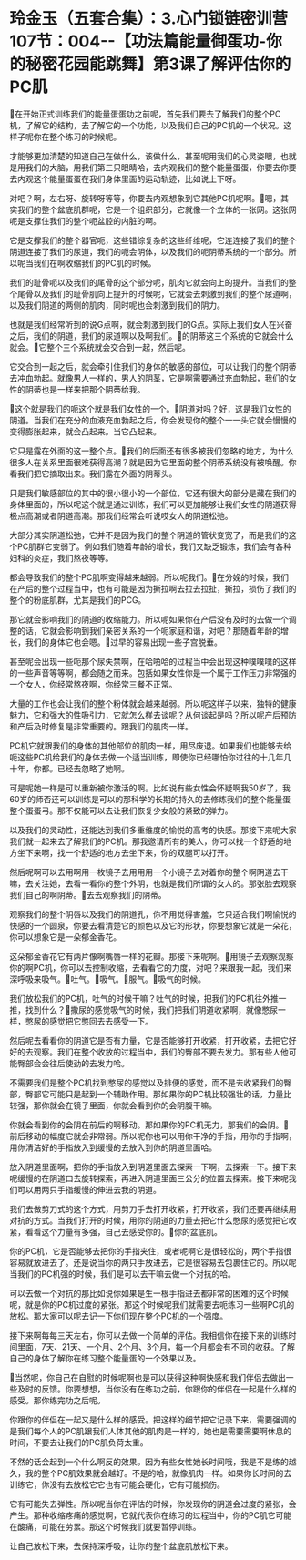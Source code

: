 # 玲金玉（五套合集）：3.心门锁链密训营 107节：004--【功法篇能量御蛋功-你的秘密花园能跳舞】第3课了解评估你的PC肌

🎼在开始正式训练我们的能量蛋蛋功之前呢，首先我们要去了解我们的整个PC机，了解它的结构，去了解它的一个功能，以及我们自己的PC机的一个状况。这样子呢你在整个练习的时候呢。

才能够更加清楚的知道自己在做什么，该做什么，甚至呢用我们的心灵姿眼，也就是用我们的大脑，用我们第三只眼睛哈，去内观我们的整个能量蛋蛋，你要去你要去内观这个能量蛋蛋在我们身体里面的运动轨迹，比如说上下呀。

对吧？啊，左右呀、旋转呀等等，你要去内观想象到它其他PC机呢啊。🎼嗯，其实我们的整个盆底肌群呢，它是一个组织部分，它就像一个立体的一张网。这张网呢是支撑住我们的整个呃盆腔的内脏的啊。

它是支撑我们的整个器官呃，这些错综复杂的这些纤维呢，它连连接了我们的整个阴道连接了我们的尿道，我们的呃会阴体，以及我们的呃阴蒂系统的一个部分。所以呢当我们在啊收缩我们的PC肌的时候。

我们的耻骨呃以及我们的尾骨的这个部分呢，肌肉它就会向上的提升。当我们的整个尾骨以及我们的耻骨肌向上提升的时候呢，它就会去刺激到我们的整个尿道啊，以及我们阴道的两侧的肌肉，同时呢也会刺激到我们的阴力。

也就是我们经常听到的说G点啊，就会刺激到我们的G点。实际上我们女人在兴奋之后，我们的阴道，我们的尿道啊以及啊我们。🎼的阴蒂这三个系统的它就会什么就会。🎼它整个三个系统就会交合到一起，然后呢。

它交合到一起之后，就会牵引住我们的身体的敏感的部位，可以让我们的整个阴蒂去冲血勃起。就像男人一样的，男人的阴茎，它是啊需要通过充血勃起，我们的女性的阴蒂也是一样来把那个阴蒂给我。

🎼这个就是我们的呃这个就是我们女性的一个。🎼阴道对吗？好，这是我们女性的阴道。当我们在充分的血液充血勃起之后，你会发现你的整个一一头它就会慢慢的变得膨胀起来，就会凸起来。当它凸起来。

它只是露在外面的这一整个点。🎼我们的后面还有很多被我们忽略的地方，为什么很多人在关系里面很难获得高潮？就是因为它里面的整个阴蒂系统没有被唤醒。你看我们把它摘取出来。我们露在外面的阴蒂头。

只是我们敏感部位的其中的很小很小的一个部位，它还有很大的部分是藏在我们的身体里面的，所以呢这个就是通过训练，我们可以更加能够让我们女性的阴道获得极点高潮或者阴道高潮。那我们经常会听说哎女人的阴道松弛。

大部分其实阴道松弛，它并不是因为我们的整个阴道的管状变宽了，而是我们的这个PC肌群它变弱了。例如我们随着年龄的增长，我们又缺乏锻炼，我们会有各种妇科的炎症，我们熬夜等等。

都会导致我们的整个PC肌啊变得越来越弱。所以呢我们。🎼在分娩的时候，我们在产后的整个过程当中，也有可能是因为撕拉啊去拉去拉扯，撕拉，损伤了我们的整个的粉底肌群，尤其是我们的PCG。

那它就会影响我们的阴道的收缩能力。所以呢如果你在产后没有及时的去做一个调整的话，它就会影响到我们亲密关系的一个呃家庭和谐，对吧？那随着年龄的增长，我们的身体它也会嗯。🎼过早的容易出现一些子宫脱垂。

甚至呢会出现一些呃那个尿失禁啊，在哈啪哈的过程当中会出现这种噗噗噗的这样的一些声音等等啊，都会随之而来。包括如果女性你是一个属于工作压力非常强的一个女人，你经常熬夜啊，你经常三餐不正常。

大量的工作也会让我们的整个粉体就会越来越弱。所以呢这样子以来，独特的健康魅力，它和强大的性吸引力，它就怎么样去谈呢？从何谈起是吗？所以呢产后预防和产后及时修复是非常重要的。跟我们的肌肉一样。

PC机它就跟我们的身体的其他部位的肌肉一样，用尽废退。如果我们也能够去给呃这些PC机给我们的身体去做一个适当训练，即使你已经哪怕你过往的十几年几十年，你都。已经去忽略了她啊。

可是呢她一样是可以重新被你激活的啊。比如说有些女性会怀疑啊我50岁了，我60岁的师否还可以训练是可以的那科学的长期的持久的去修炼我们的整个能量蛋整个蛋蛋弓。那不仅能可以去让我们恢复少女般的紧致的弹力。

以及我们的灵动性，还能达到我们多重维度的愉悦的高考的快感。那接下来呢大家我们就一起来去了解我们的PC机。那我邀请所有的美人，你可以找一个舒适的地方坐下来啊，找一个舒适的地方去坐下来，你的双腿可以打开。

然后呢啊可以去用啊用一枚镜子去用用用一个小镜子去对着你的整个啊阴道去干嘛，去关注她，去看一看你的整个外阴，也就是我们所谓的女人的。那张脸去观察我们自己的啊阴蒂。🎼去去观察我们的阴蒂。

观察我们的整个阴唇以及我们的阴道孔，你不用觉得害羞，它只适合我们啊愉悦的快感的一个圆泉，你要去看清楚它的颜色以及它的形状，你要想象它就是一朵花，你可以想象它是一朵郁金香花。

这朵郁金香花它有两片像啊嘴唇一样的花瓣。那接下来呢啊。🎼用镜子去观察观察你的啊PC机，你可以去控制收缩，去看看它的力度，对吧？来跟我一起，我们来深呼吸来吸气。🎼吐气。🎼吸气。🎼服气。🎼吸气的时候。

我们放松我们的PC机，吐气的时候干嘛？吐气的时候，把我们的PC机往外推一推，找到什么？🎼撒尿的感觉吸气的时候，我们把我们阴道收紧啊，就像憋尿一样，憋尿的感觉把它憋回去去感受一下。

然后呢去看看你的阴道它是否有力量，它是否能够打开收紧，打开收紧，去把它好好的去观察。我们在整个收放的过程当中，我们的臀部不要去发力。那有些人他可能臀部会会往后使劲的去发力哈。

不需要我们是整个PC机找到憋尿的感觉以及排便的感觉，而不是去收紧我们的臀部，臀部它可能只是起到一个辅助作用。那如果你的PC机比较强壮的话，力量比较强，那你就会在镜子里面，你就会看到你的会阴腹干嘛。

你就会看到你的会阴在前后的啊移动。那如果你的PC机无力，那我们的会阴。🎼前后移动的幅度它就会非常弱。所以呢你也可以用你干净的手指，用你的手指啊，用你清洁好的手指放入到缓慢的去放入到你的阴道里面哈。

放入阴道里面啊，把你的手指放入到阴道里面去探索一下啊，去探索一下。接下来呢缓慢的在阴道口去旋转探索，再进入阴道里面三公分的位置去探索。接下来呢我们可以用两只手指缓慢的伸进去我的阴道。

我们去做剪刀式的这个方式，用剪刀手去打开收紧，打开收紧，我们还要再继续用对抗的方式。当我们打开的时候，用你的阴道的力量去把它什么憋尿的感觉把它收紧，看看这个力量有多强，自己去感受你的。🎼你的盆底肌。

你的PC机，它是否能够去把你的手指夹住，或者呢啊它是很轻松的，两个手指很容易就放进去了。还是说当你的两只手放进去，它是很容易去包裹住它的。所以呢当我们的PC机强的时候，我们是可以去干嘛去做一个对抗的哈。

可以去做一个对抗的那比如说你如果是生一根手指进去都非常的困难的这个时候呢，就是你的PC机过度的紧张。那这个时候呢我们就需要去呃练习一些啊PC机的放松。那大家可以呢去记一下你们现在整个PC机的一个强度。

接下来啊每每三天左右，你可以去做一个简单的评估。我相信你在接下来的训练时间里面，7天、21天、一个月、2个月、3个月，每一个月都会有不同的收获。了解自己的身体了解你在练习整个能量蛋的一个效果以及。

🎼当然呢，你自己在自慰的时候呢啊也是可以获得这种啊快感和我们伴侣去做出一些及时的反馈。你要想想，当你没有在练功之前，你跟你的伴侣在一起是什么样的感受。那你练完功之后呢。

你跟你的伴侣在一起又是什么样的感受。把这样的细节把它记录下来，需要强调的是我们每个人的PC肌跟我们人体其他的肌肉是一样的，她也是需要需要啊休息的时间，不要去让我们的PC肌负荷太重。

不然的话会起到一个什么啊反的效果。因为有些女性她长时间哦，我是不是练的越久，我的整个PC肌效果就会越好。不是的哈，就像肌肉一样。如果你长时间的去训练它，你没有去放松它它也有可能会硬化，它有可能损伤。

它有可能失去弹性。所以呢当你在评估的时候，你发现你的阴道会过度的紧张，会产生。那种收缩疼痛的感觉啊，它就代表你在练习的过程当中，你的PC肌它可能在酸痛，可能在劳累。那这个时候我们就要暂停训练。

让自己放松下来，去保持深呼吸，让你的整个盆底肌放松下来。